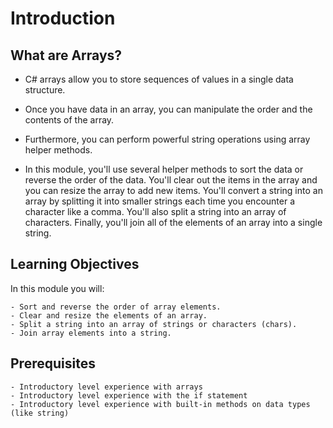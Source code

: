 # Introduction

## What are Arrays?

- C# arrays allow you to store sequences of values in a single data structure.
- Once you have data in an array, you can manipulate the order and the contents of the array.
- Furthermore, you can perform powerful string operations using array helper methods.

- In this module, you'll use several helper methods to sort the data or reverse the order of the data. You'll clear out the items in the array and you can resize the array to add new items. You'll convert a string into an array by splitting it into smaller strings each time you encounter a character like a comma. You'll also split a string into an array of characters. Finally, you'll join all of the elements of an array into a single string.

## Learning Objectives

In this module you will:

    - Sort and reverse the order of array elements.
    - Clear and resize the elements of an array.
    - Split a string into an array of strings or characters (chars).
    - Join array elements into a string.

## Prerequisites

    - Introductory level experience with arrays
    - Introductory level experience with the if statement
    - Introductory level experience with built-in methods on data types (like string)
